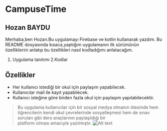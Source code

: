 # CampuseTime
## Hozan BAYDU

Merhaba,ben Hozan.Bu uygulamayı Firebase ve kotlin kullanarak yazdım.
Bu README dosyasında kısaca,yaptığım uygulamanın ilk sürümünün özelliklerini anlatıp bu özellikleri nasıl kodladığımı anlatacağım.  

 1. Uygulama tanıtımı
 2.Kodlar

## Özellikler

- Her kullanıcı istediği bir okul için paylaşım yapabilecek.
- Kullanıcılar mail ile kayıt yapabilecek.
- Kullanıcı isteğine göre birden fazla okul için paylaşım yapılabilecektir.


> Bu uygulama kullanıcılar için bir sosyal medya 
> olmanın ötesinde hem öğrencilerin kendi
> okul çevrelerinde sosyalleşmesi hem de 
> sınav soruları gibi ders araçlarının paylaşıldığı bir  
> platform olması amacıyla yazılmıştır.
![Alt text](C:\Users\lenovo\Desktop\image1.jpeg?raw=true "Title")
